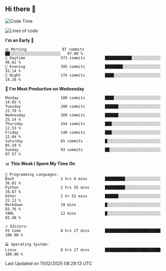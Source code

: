 ## Hi there 👋

<!--
**Wangmerlyn/Wangmerlyn** is a ✨ _special_ ✨ repository because its `README.md` (this file) appears on your GitHub profile.

Here are some ideas to get you started:

- 🔭 I’m currently working on ...
- 🌱 I’m currently learning ...
- 👯 I’m looking to collaborate on ...
- 🤔 I’m looking for help with ...
- 💬 Ask me about ...
- 📫 How to reach me: ...
- 😄 Pronouns: ...
- ⚡ Fun fact: ...
-->
<!--START_SECTION:waka-->
![Code Time](http://img.shields.io/badge/Code%20Time-43%20hrs%2023%20mins-blue)

![Lines of code](https://img.shields.io/badge/From%20Hello%20World%20I%27ve%20Written-8.4%20million%20lines%20of%20code-blue)

**I'm an Early 🐤** 

```text
🌞 Morning                87 commits          ██░░░░░░░░░░░░░░░░░░░░░░░   07.08 % 
🌆 Daytime                573 commits         ████████████░░░░░░░░░░░░░   46.62 % 
🌃 Evening                395 commits         ████████░░░░░░░░░░░░░░░░░   32.14 % 
🌙 Night                  174 commits         ████░░░░░░░░░░░░░░░░░░░░░   14.16 % 
```
📅 **I'm Most Productive on Wednesday** 

```text
Monday                   180 commits         ████░░░░░░░░░░░░░░░░░░░░░   14.65 % 
Tuesday                  280 commits         ██████░░░░░░░░░░░░░░░░░░░   22.78 % 
Wednesday                309 commits         ██████░░░░░░░░░░░░░░░░░░░   25.14 % 
Thursday                 154 commits         ███░░░░░░░░░░░░░░░░░░░░░░   12.53 % 
Friday                   148 commits         ███░░░░░░░░░░░░░░░░░░░░░░   12.04 % 
Saturday                 65 commits          █░░░░░░░░░░░░░░░░░░░░░░░░   05.29 % 
Sunday                   93 commits          ██░░░░░░░░░░░░░░░░░░░░░░░   07.57 % 
```


📊 **This Week I Spent My Time On** 

```text
💬 Programming Languages: 
Bash                     3 hrs 6 mins        █████████░░░░░░░░░░░░░░░░   36.81 % 
Python                   2 hrs 55 mins       █████████░░░░░░░░░░░░░░░░   34.67 % 
Other                    1 hr 52 mins        ██████░░░░░░░░░░░░░░░░░░░   22.12 % 
Markdown                 19 mins             █░░░░░░░░░░░░░░░░░░░░░░░░   03.76 % 
YAML                     12 mins             █░░░░░░░░░░░░░░░░░░░░░░░░   02.48 % 

🔥 Editors: 
VS Code                  8 hrs 27 mins       █████████████████████████   100.00 % 

💻 Operating System: 
Linux                    8 hrs 27 mins       █████████████████████████   100.00 % 
```


 Last Updated on 11/02/2025 08:29:13 UTC
<!--END_SECTION:waka-->
